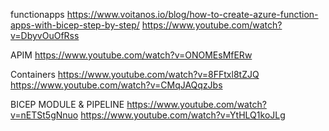 functionapps
https://www.voitanos.io/blog/how-to-create-azure-function-apps-with-bicep-step-by-step/
https://www.youtube.com/watch?v=DbyvOuOfRss

APIM
https://www.youtube.com/watch?v=ONOMEsMfERw

Containers
https://www.youtube.com/watch?v=8FFtxl8tZJQ
https://www.youtube.com/watch?v=CMqJAQqzJbs

BICEP MODULE & PIPELINE
https://www.youtube.com/watch?v=nETSt5gNnuo
https://www.youtube.com/watch?v=YtHLQ1koJLg